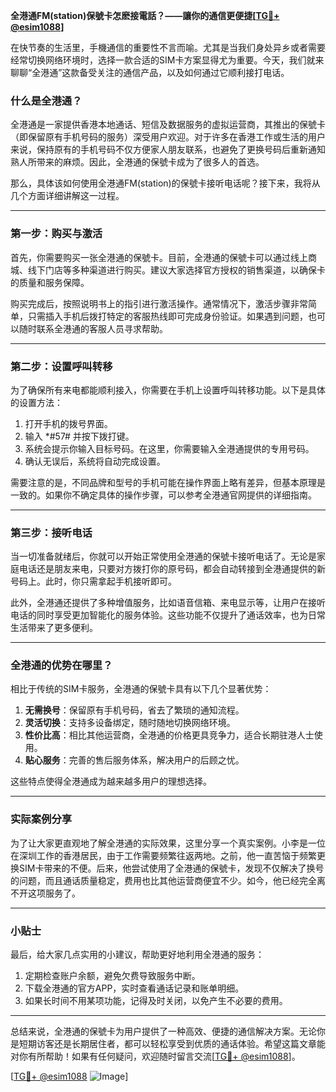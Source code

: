 **全港通FM(station)保號卡怎麽接電話？——讓你的通信更便捷[[TG💪+ @esim1088](https://t.me/s/esim1088)]**

在快节奏的生活里，手機通信的重要性不言而喻。尤其是当我们身处异乡或者需要经常切换网络环境时，选择一款合适的SIM卡方案显得尤为重要。今天，我们就来聊聊“全港通”这款备受关注的通信产品，以及如何通过它顺利接打电话。

### 什么是全港通？

全港通是一家提供香港本地通话、短信及数据服务的虚拟运营商，其推出的保號卡（即保留原有手机号码的服务）深受用户欢迎。对于许多在香港工作或生活的用户来说，保持原有的手机号码不仅方便家人朋友联系，也避免了更换号码后重新通知熟人所带来的麻烦。因此，全港通的保號卡成为了很多人的首选。

那么，具体该如何使用全港通FM(station)的保號卡接听电话呢？接下来，我将从几个方面详细讲解这一过程。

---

### 第一步：购买与激活

首先，你需要购买一张全港通的保號卡。目前，全港通的保號卡可以通过线上商城、线下门店等多种渠道进行购买。建议大家选择官方授权的销售渠道，以确保卡的质量和服务保障。

购买完成后，按照说明书上的指引进行激活操作。通常情况下，激活步骤非常简单，只需插入手机后拨打特定的客服热线即可完成身份验证。如果遇到问题，也可以随时联系全港通的客服人员寻求帮助。

---

### 第二步：设置呼叫转移

为了确保所有来电都能顺利接入，你需要在手机上设置呼叫转移功能。以下是具体的设置方法：

1. 打开手机的拨号界面。
2. 输入 *#57# 并按下拨打键。
3. 系统会提示你输入目标号码。在这里，你需要输入全港通提供的专用号码。
4. 确认无误后，系统将自动完成设置。

需要注意的是，不同品牌和型号的手机可能在操作界面上略有差异，但基本原理是一致的。如果你不确定具体的操作步骤，可以参考全港通官网提供的详细指南。

---

### 第三步：接听电话

当一切准备就绪后，你就可以开始正常使用全港通的保號卡接听电话了。无论是家庭电话还是朋友来电，只要对方拨打你的原号码，都会自动转接到全港通提供的新号码上。此时，你只需拿起手机接听即可。

此外，全港通还提供了多种增值服务，比如语音信箱、来电显示等，让用户在接听电话的同时享受更加智能化的服务体验。这些功能不仅提升了通话效率，也为日常生活带来了更多便利。

---

### 全港通的优势在哪里？

相比于传统的SIM卡服务，全港通的保號卡具有以下几个显著优势：

1. **无需换号**：保留原有手机号码，省去了繁琐的通知流程。
2. **灵活切换**：支持多设备绑定，随时随地切换网络环境。
3. **性价比高**：相比其他运营商，全港通的价格更具竞争力，适合长期驻港人士使用。
4. **贴心服务**：完善的售后服务体系，解决用户的后顾之忧。

这些特点使得全港通成为越来越多用户的理想选择。

---

### 实际案例分享

为了让大家更直观地了解全港通的实际效果，这里分享一个真实案例。小李是一位在深圳工作的香港居民，由于工作需要频繁往返两地。之前，他一直苦恼于频繁更换SIM卡带来的不便。后来，他尝试使用了全港通的保號卡，发现不仅解决了换号的问题，而且通话质量稳定，费用也比其他运营商便宜不少。如今，他已经完全离不开这项服务了。

---

### 小贴士

最后，给大家几点实用的小建议，帮助更好地利用全港通的服务：

1. 定期检查账户余额，避免欠费导致服务中断。
2. 下载全港通的官方APP，实时查看通话记录和账单明细。
3. 如果长时间不用某项功能，记得及时关闭，以免产生不必要的费用。

---

总结来说，全港通的保號卡为用户提供了一种高效、便捷的通信解决方案。无论你是短期访客还是长期居住者，都可以轻松享受到优质的通话体验。希望这篇文章能对你有所帮助！如果有任何疑问，欢迎随时留言交流[[TG💪+ @esim1088](https://t.me/s/esim1088)]。

[[TG💪+ @esim1088](https://t.me/s/esim1088) ![Image](https://i.postimg.cc/4NQfJmqS/Snipaste-2025-05-13-00-14-12.png)]